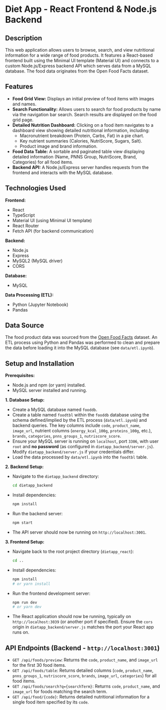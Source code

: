 # Diet App - React Frontend & Node.js Backend

## Description

This web application allows users to browse, search, and view nutritional information for a wide range of food products. It features a React-based frontend built using the Minimal UI template (Material UI) and connects to a custom Node.js/Express backend API which serves data from a MySQL database. The food data originates from the Open Food Facts dataset.

## Features

* **Food Grid View:** Displays an initial preview of food items with images and names.
* **Search Functionality:** Allows users to search for food products by name via the navigation bar search. Search results are displayed on the food grid page.
* **Detailed Nutrition Dashboard:** Clicking on a food item navigates to a dashboard view showing detailed nutritional information, including:
    * Macronutrient breakdown (Protein, Carbs, Fat) in a pie chart.
    * Key nutrient summaries (Calories, NutriScore, Sugars, Salt).
    * Product image and brand information.
* **Food Data Table:** A sortable and paginated table view displaying detailed information (Name, PNNS Group, NutriScore, Brand, Categories) for all food items.
* **Backend API:** A Node.js/Express server handles requests from the frontend and interacts with the MySQL database.

## Technologies Used

**Frontend:**

* React
* TypeScript
* Material UI (using Minimal UI template)
* React Router
* Fetch API (for backend communication)

**Backend:**

* Node.js
* Express
* MySQL2 (MySQL driver)
* CORS

**Database:**

* MySQL

**Data Processing (ETL):**

* Python (Jupyter Notebook)
* Pandas

## Data Source

The food product data was sourced from the [Open Food Facts](https://world.openfoodfacts.org/) dataset. An ETL process using Python and Pandas was performed to clean and prepare the data before loading it into the MySQL database (see `data/etl.ipynb`).

## Setup and Installation

**Prerequisites:**

* Node.js and npm (or yarn) installed.
* MySQL server installed and running.

**1. Database Setup:**

* Create a MySQL database named `fooddb`.
* Create a table named `foodtbl` within the `fooddb` database using the schema defined/implied by the ETL process (`data/etl.ipynb`) and backend queries. The key columns include `code`, `product_name`, `image_url`, nutrient columns (`energy_kcal_100g`, `proteins_100g`, etc.), `brands`, `categories`, `pnns_groups_1`, `nutriscore_score`.
* Ensure your MySQL server is running on `localhost`, port `3306`, with user `root` and **no password** (as configured in `dietapp_backend/server.js`). Modify `dietapp_backend/server.js` if your credentials differ.
* Load the data processed by `data/etl.ipynb` into the `foodtbl` table.

**2. Backend Setup:**

* Navigate to the `dietapp_backend` directory:
    ```bash
    cd dietapp_backend
    ```
* Install dependencies:
    ```bash
    npm install
    ```
* Run the backend server:
    ```bash
    npm start
    ```
* The API server should now be running on `http://localhost:3001`.

**3. Frontend Setup:**

* Navigate back to the root project directory (`dietapp_react`):
    ```bash
    cd ..
    ```
* Install dependencies:
    ```bash
    npm install
    # or yarn install
    ```
* Run the frontend development server:
    ```bash
    npm run dev
    # or yarn dev
    ```
* The React application should now be running, typically on `http://localhost:3039` (or another port if specified). Ensure the `cors` origin in `dietapp_backend/server.js` matches the port your React app runs on.

## API Endpoints (Backend - `http://localhost:3001`)

* `GET /api/foods/preview`: Returns the `code`, `product_name`, and `image_url` for the first 30 food items.
* `GET /api/foods/table`: Returns detailed columns (`code`, `product_name`, `pnns_groups_1`, `nutriscore_score`, `brands`, `image_url`, `categories`) for all food items.
* `GET /api/foods/search?q={searchTerm}`: Returns `code`, `product_name`, and `image_url` for foods matching the search term.
* `GET /api/food/{code}`: Returns detailed nutritional information for a single food item specified by its `code`.
